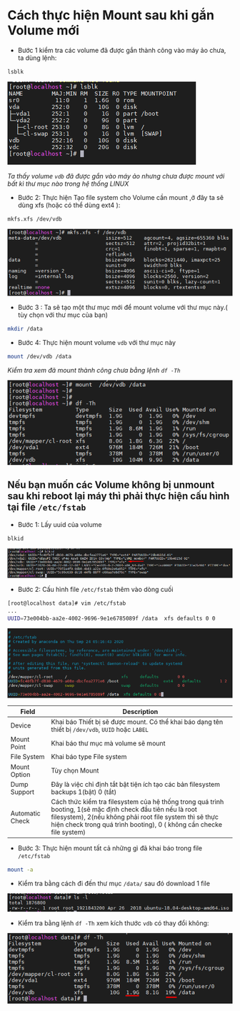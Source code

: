 # Cách thực hiện Mount sau khi gắn Volume mới

- Bước 1 kiểm tra các volume đã được gắn thành công vào máy ảo chưa, ta dùng lệnh:
```sh
lsblk
```

![ima](images/av10.png)

*Ta thấy volume `vdb` đã được gắn vào máy ảo nhưng chưa được mount với bất kì thư mục nào trong hệ thống LINUX*

- Bước 2: Thực hiện Tạo file system cho Volume cần mount ,ở đây ta sẽ dùng xfs (hoặc có thể dùng ext4 ):
```sh
mkfs.xfs /dev/vdb
```
![ima](images/av11.png)

- Bước 3 : Ta sẽ tạo một thư mục mới để mount volume với thư mục này.( tùy chọn với thư mục của bạn)
```sh
mkdir /data
```

- Bước 4: Thực hiện mount volume `vdb` với thư mục này 
```sh
mount /dev/vdb /data
```

*Kiểm tra xem đã mount thành công chưa bằng lệnh `df -Th`*

![ima](images/av12.png)

## Nếu bạn muốn các Volume không bị unmount sau khi reboot lại máy thì phải thực hiện cấu hình tại file `/etc/fstab` 


- Bước 1: Lấy uuid của volume
```sh
blkid
```
![ima](images/av14.png)

- Bước 2: Cấu hình file `/etc/fstab` thêm vào dòng cuối
```sh
[root@localhost data]# vim /etc/fstab
...
UUID=73e004bb-aa2e-4002-9696-9e1e6785089f /data  xfs defaults 0 0
```
![ima](images/av15.png)

|Field       | Description      |
|------------|------------------|
|Device      | Khai báo Thiết bị sẽ được mount. Có thể khai báo dạng tên thiết bị `/dev/vdb`, `UUID` hoặc `LABEL`|
|Mount Point | Khai báo thư mục mà volume sẽ mount|
|File System | Khai báo type File system|
|Mount Option| Tùy chọn Mount|
|Dump Support| Đây là việc chỉ định tắt bật tiện ích tạo các bản filesystem backups 1(bật)  0 (tắt)|
|Automatic Check| Cách thức kiểm tra filesystem của hệ thống trong quá trình booting, 1(sẽ mặc định check đầu tiên nếu là root filesystem), 2(nếu không phải root file system thì sẽ thực hiện check trong quá trình booting), 0 ( không cần checke file system)|


- Bước 3: Thực hiện mount tất cả những gì đã khai báo trong file `/etc/fstab`
```sh
mount -a
```



- Kiểm tra bằng cách đi đến thư mục `/data/` sau đó download 1 file

![ima](images/av16.png)

- Kiểm tra bằng lệnh `df -Th` xem kích thước `vdb` có thay đổi không:

![ima](images/av17.png)
